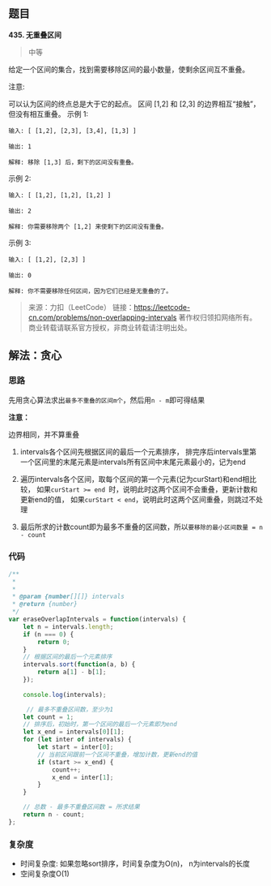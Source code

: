 ## 题目
**435. 无重叠区间**
>中等

给定一个区间的集合，找到需要移除区间的最小数量，使剩余区间互不重叠。

注意:

可以认为区间的终点总是大于它的起点。
区间 [1,2] 和 [2,3] 的边界相互“接触”，但没有相互重叠。
示例 1:
```
输入: [ [1,2], [2,3], [3,4], [1,3] ]

输出: 1

解释: 移除 [1,3] 后，剩下的区间没有重叠。
```
示例 2:
```
输入: [ [1,2], [1,2], [1,2] ]

输出: 2

解释: 你需要移除两个 [1,2] 来使剩下的区间没有重叠。
```
示例 3:
```
输入: [ [1,2], [2,3] ]

输出: 0

解释: 你不需要移除任何区间，因为它们已经是无重叠的了。
```
>来源：力扣（LeetCode）
链接：https://leetcode-cn.com/problems/non-overlapping-intervals
著作权归领扣网络所有。商业转载请联系官方授权，非商业转载请注明出处。

## 解法：贪心
### 思路
先用贪心算法求出`最多不重叠的区间m个`，然后用`n - m`即可得结果

**注意：** 

边界相同，并不算重叠



1. intervals各个区间先根据区间的最后一个元素排序，
排完序后intervals里第一个区间里的末尾元素是intervals所有区间中末尾元素最小的，记为end

2. 遍历intervals各个区间，取每个区间的第一个元素(记为curStart)和end相比较，
如果`curStart >= end `时，说明此时这两个区间不会重叠，更新计数和更新end的值，
如果`curStart < end`，说明此时这两个区间重叠，则跳过不处理

3. 最后所求的计数count即为最多不重叠的区间数，所以`要移除的最小区间数量 = n - count`

### 代码
```js
/**
 * 
 * 
 * @param {number[][]} intervals
 * @return {number}
 */
var eraseOverlapIntervals = function(intervals) {
    let n = intervals.length;
    if (n === 0) {
        return 0;
    }
    // 根据区间的最后一个元素排序
    intervals.sort(function(a, b) {
        return a[1] - b[1];
    });
    
    console.log(intervals);

     // 最多不重叠区间数，至少为1
    let count = 1;
    // 排序后，初始时，第一个区间的最后一个元素即为end
    let x_end = intervals[0][1];
    for (let inter of intervals) {
        let start = inter[0];
        // 当前区间跟前一个区间不重叠，增加计数，更新end的值
        if (start >= x_end) {
            count++;
            x_end = inter[1];
        }
    }

    // 总数 - 最多不重叠区间数 = 所求结果
    return n - count;
};

```
### 复杂度
* 时间复杂度: 如果忽略sort排序，时间复杂度为O(n)， n为intervals的长度
* 空间复杂度O(1)